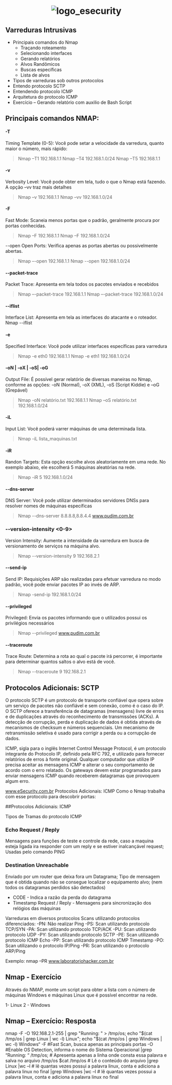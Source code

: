 <h1 align="center">  

![logo_esecurity](https://user-images.githubusercontent.com/5865711/82332240-87881d00-99bb-11ea-9e33-a2fba2ef1609.png)

## Varreduras Intrusivas
+ Principais comandos do Nmap
	- Traçando roteamento
	- Selecionando interfaces
	- Gerando relatórios
	- Alvos Randômicos
	- Buscas específicas
	- Lista de alvos
+ Tipos de varreduras sob outros protocolos
+ Entendo protocolo SCTP
+ Entendendo protocolo ICMP
+ Arquitetura do protocolo ICMP
+ Exercício – Gerando relatório com auxilio de Bash Script

## Principais comandos NMAP:

#### -T
Timing Template (0-5): Você pode setar a velocidade da varredura, quanto maior o
número, mais rápido:

> Nmap –T1 192.168.1.1
> Nmap –T4 192.168.1.0/24
> Nmap –T5 192.168.1.1

#### -v
Verbosity Level: Você pode obter em tela, tudo o que o Nmap está fazendo.
A opção –vv traz mais detalhes

> Nmap –v 192.168.1.1
> Nmap –vv 192.168.1.0/24

#### -F
Fast Mode: Scaneia menos portas que o padrão, geralmente procura por portas
conhecidas.

> Nmap –F 192.168.1.1
> Nmap –F 192.168.1.0/24

--open
Open Ports: Verifica apenas as portas abertas ou possivelmente abertas.

> Nmap –-open 192.168.1.1
> Nmap --open 192.168.1.0/24

#### --packet-trace
Packet Trace: Apresenta em tela todos os pacotes enviados e recebidos

> Nmap –-packet-trace 192.168.1.1
> Nmap –-packet-trace 192.168.1.0/24

#### --iflist
Interface List: Apresenta em tela as interfaces do atacante e o roteador.
Nmap --iflist

#### -e
Specified Interface: Você pode utilizar interfaces específicas para varredura

> Nmap -e eth0 192.168.1.1
> Nmap -e eth1 192.168.1.0/24

#### -oN | -oX | -oS| -oG <arquivo>
Output File: É possível gerar relatório de diversas maneiras no Nmap, conforme as
opções: -oN (Normal), -oX (XML), -oS (Script Kiddie) e –oG (Grepável)

> Nmap -oN relatório.txt 192.168.1.1
> Nmap –oS relatório.txt 192.168.1.0/24

#### -iL
Input List: Você poderá varrer máquinas de uma determinada lista.

> Nmap -iL lista_maquinas.txt

#### -iR
Randon Targets: Esta opção escolhe alvos aleatoriamente em uma rede. No
exemplo abaixo, ele escolherá 5 máquinas aleatórias na rede.

> Nmap -iR 5 192.168.1.0/24

#### --dns-server
DNS Server: Você pode utilizar determinados servidores DNSs para resolver nomes
de máquinas específicas

> Nmap --dns-server 8.8.8.8,8.8.4.4 www.pudim.com.br

### --version-intensity <0-9>
Version Intensity: Aumente a intensidade da varredura em busca de versionamento
de serviços na máquina alvo.

> Nmap --version-intensity 9 192.168.2.1

#### --send-ip
Send IP: Requisições ARP são realizadas para efetuar varredura no modo padrão,
você pode enviar pacotes IP ao invés de ARP.

> Nmap -send-ip 192.168.1.0/24

#### --privileged
Privileged: Envia os pacotes informando que o utilizados possui os privilégios
necessários

> Nmap --privileged www.pudim.com.br

#### --traceroute
Trace Route: Determina a rota ao qual o pacote irá percorrer, é importante para
determinar quantos saltos o alvo está de você.

> Nmap --traceroute 9 192.168.2.1

## Protocolos Adicionais: SCTP
O protocolo SCTP é um protocolo de transporte confiável que opera sobre um
serviço de pacotes não confiável e sem conexão, como é o caso do IP. O SCTP
oferece a transferência de datagramas (mensagens) livre de erros e de duplicações
através do reconhecimento de transmissões (ACKs). A detecção de corrupção,
perda e duplicação de dados é obtida através de mecanismos de checksum e
números sequenciais. Um mecanismo de retransmissão seletiva é usado para
corrigir a perda ou a corrupção de dados.

ICMP, sigla para o inglês Internet Control Message Protocol, é um protocolo
integrante do Protocolo IP, definido pela RFC 792, e utilizado para fornecer
relatórios de erros à fonte original. Qualquer computador que utilize IP precisa
aceitar as mensagens ICMP e alterar o seu comportamento de acordo com o erro
relatado. Os gateways devem estar programados para enviar mensagens ICMP
quando receberem datagramas que provoquem algum erro.

www.eSecurity.com.br
Protocolos Adicionais: ICMP
Como o Nmap trabalha com esse protocolo para descobrir portas:


##Protocolos Adicionais: ICMP

Tipos de Tramas do protocolo ICMP

### Echo Request / Reply
Mensagens para funções de teste e controle da rede, caso a maquina esteja ligada
ira responder com um reply e se estiver inalcançável request;
Usadas pelo comando PING

### Destination Unreachable
Enviado por um router que deixa fora um Datagrama;
Tipo de mensagem que é obtida quando não se consegue localizar o equipamento
alvo; (nem todos os datagramas perdidos são detectados)
+ CODE - Indica a razão da perda do datagrama
+ Timestamp Request / Reply - Mensagens para sincronização dos relógios das
máquinas

Varreduras em diversos protocolos
Scans utilizando protocolos diferenciados:
-PN: Não realizar Ping
-PS: Scan utilizando protocolo TCP/SYN
-PA: Scan utilizando protocolo TCP/ACK
-PU: Scan utilizando protocolo UDP
-PY: Scan utilizando protocolo SCTP
-PE: Scan utilizando protocolo ICMP Echo
-PP: Scan utilizando protocolo ICMP Timestamp
-PO: Scan utilizando o protocolo IP/Ping
-PR: Scan utilizando o protocolo ARP/Ping

Exemplo: nmap –PR www.laboratoriohacker.com.br


## Nmap - Exercício
Através do NMAP, monte um script para obter a lista com o número de
máquinas Windows e máquinas Linux que é possível encontrar na rede.

1- Linux
2 - Windows

## Nmap – Exercício: Resposta

nmap -F -O 192.168.2.1-255 | grep "Running: " > /tmp/os; echo "$(cat
/tmp/os | grep Linux | wc -l) Linux"; echo "$(cat /tmp/os | grep Windows | wc
-l) Windows“
-F #Fast Scan, busca apenas as principais portas
-O #Enable OS Detection, informa o nome do Sistema Operacional
|grep “Running: “ /tmp/os; # Apresenta apenas a linha onde consta essa palavra e salva no
arquivo /tmp/os
$cat /tmp/os # Lê o conteúdo do arquivo
|grep Linux |wc –l # lê quantas vezes possui a palavra linux, conta e adiciona a palavra
linux no final
|grep Windows |wc –l # lê quantas vezes possui a palavra linux, conta e adiciona a palavra
linux no final
